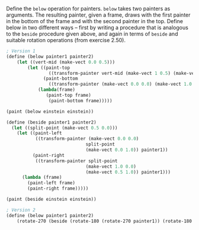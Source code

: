 Define the `below` operation for painters. `below` takes two painters as arguments. The resulting painter, given a frame, draws with the first painter in the bottom of the frame and with the second painter in the top. Define below in two different ways – first by writing a procedure that is analogous to the `beside` procedure given above, and again in terms of `beside` and suitable rotation operations (from exercise 2.50).

```scheme
; Version 1
(define (below painter1 painter2)
    (let ((vert-mid (make-vect 0.0 0.5)))
        (let ((paint-top
                ((transform-painter vert-mid (make-vect 1 0.5) (make-vect 0 1)) painter2))
              (paint-bottom
                ((transform-painter (make-vect 0.0 0.0) (make-vect 1.0 0.0) vert-mid) painter1)))
            (lambda(frame)
               (paint-top frame)
                (paint-bottom frame)))))

(paint (below einstein einstein))

(define (beside painter1 painter2)
  (let ((split-point (make-vect 0.5 0.0)))
    (let ((paint-left
           ((transform-painter (make-vect 0.0 0.0)
                              split-point
                              (make-vect 0.0 1.0)) painter1))
          (paint-right
           ((transform-painter split-point
                              (make-vect 1.0 0.0)
                              (make-vect 0.5 1.0)) painter1)))
      (lambda (frame)
        (paint-left frame)
        (paint-right frame)))))

(paint (beside einstein einstein))

; Version 2
(define (below painter1 painter2)
    (rotate-270 (beside (rotate-180 (rotate-270 painter1)) (rotate-180 (rotate-270 painter2)))))
```
